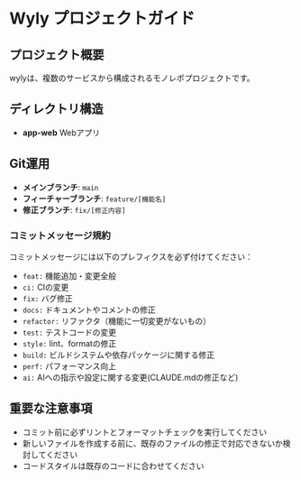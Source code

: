 # Wyly プロジェクトガイド

## プロジェクト概要

wylyは、複数のサービスから構成されるモノレポプロジェクトです。

## ディレクトリ構造

- **app-web** Webアプリ

## Git運用

- **メインブランチ**: `main`
- **フィーチャーブランチ**: `feature/[機能名]`
- **修正ブランチ**: `fix/[修正内容]`

### コミットメッセージ規約

コミットメッセージには以下のプレフィクスを必ず付けてください：

- `feat:` 機能追加・変更全般
- `ci:` CIの変更
- `fix:` バグ修正
- `docs:` ドキュメントやコメントの修正
- `refactor:` リファクタ（機能に一切変更がないもの）
- `test:` テストコードの変更
- `style:` lint、formatの修正
- `build:` ビルドシステムや依存パッケージに関する修正
- `perf:` パフォーマンス向上
- `ai:` AIへの指示や設定に関する変更(CLAUDE.mdの修正など)

## 重要な注意事項

- コミット前に必ずリントとフォーマットチェックを実行してください
- 新しいファイルを作成する前に、既存のファイルの修正で対応できないか検討してください
- コードスタイルは既存のコードに合わせてください
